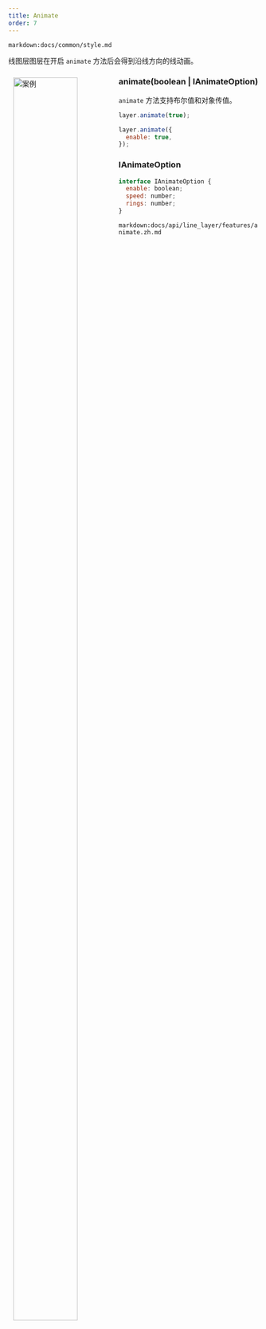 ```yaml
---
title: Animate
order: 7
---
```


`markdown:docs/common/style.md`

线图层图层在开启 `animate` 方法后会得到沿线方向的线动画。

<div>
  <div style="width:40%;float:left; margin: 10px;">
    <img  width="80%" alt="案例" src='https://gw.alipayobjects.com/mdn/rms_816329/afts/img/A*mo_7Q6sTqOIAAAAAAAAAAAAAARQnAQ'>
  </div>
</div>

### animate(boolean | IAnimateOption)

`animate` 方法支持布尔值和对象传值。

```javascript
layer.animate(true);

layer.animate({
  enable: true,
});
```

### IAnimateOption

```javascript
interface IAnimateOption {
  enable: boolean;
  speed: number;
  rings: number;
}
```

`markdown:docs/api/line_layer/features/animate.zh.md`
